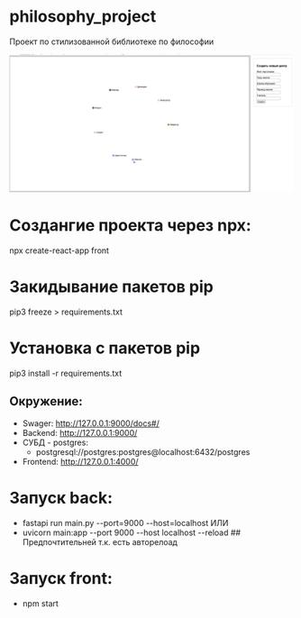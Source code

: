 # philosophy_project
Проект по стилизованной библиотеке по философии

![Версия 0.0.3](img/v0.0.2.png)

# Создангие проекта через npx:
npx create-react-app front

# Закидывание пакетов pip
pip3 freeze > requirements.txt

# Установка с пакетов pip
pip3 install -r requirements.txt

## Окружение:
- Swager: http://127.0.0.1:9000/docs#/
- Backend: http://127.0.0.1:9000/
- СУБД - postgres: 
    - postgresql://postgres:postgres@localhost:6432/postgres
- Frontend: http://127.0.0.1:4000/

# Запуск back:
- fastapi run main.py --port=9000 --host=localhost
    ИЛИ
- uvicorn main:app --port 9000 --host localhost --reload ## Предпочтительней т.к. есть авторелоад

# Запуск front:
- npm start